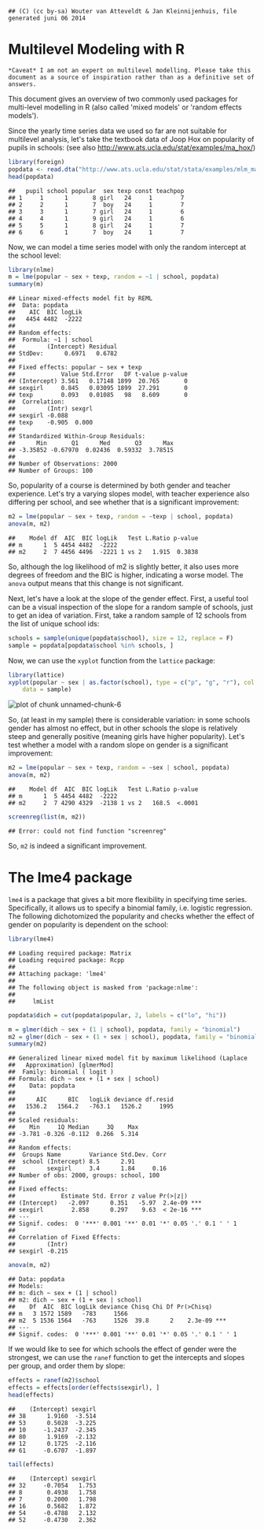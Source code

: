 
```
## (C) (cc by-sa) Wouter van Atteveldt & Jan Kleinnijenhuis, file generated juni 06 2014
```



Multilevel Modeling with R
====

```
*Caveat* I am not an expert on multilevel modelling. Please take this document as a source of inspiration rather than as a definitive set of answers.
```

This document gives an overview of two commonly used packages for multi-level modelling in R (also called 'mixed models' or 'random effects models'). 

Since the yearly time series data we used so far are not suitable for multilevel analysis, 
let's take the textbook data of Joop Hox on popularity of pupils in schools:
(see also http://www.ats.ucla.edu/stat/examples/ma_hox/)


```r
library(foreign)
popdata <- read.dta("http://www.ats.ucla.edu/stat/stata/examples/mlm_ma_hox/popular.dta")
head(popdata)
```

```
##   pupil school popular  sex texp const teachpop
## 1     1      1       8 girl   24     1        7
## 2     2      1       7  boy   24     1        7
## 3     3      1       7 girl   24     1        6
## 4     4      1       9 girl   24     1        6
## 5     5      1       8 girl   24     1        7
## 6     6      1       7  boy   24     1        7
```


Now, we can model a time series model with only the random intercept at the school level:



```r
library(nlme)
m = lme(popular ~ sex + texp, random = ~1 | school, popdata)
summary(m)
```

```
## Linear mixed-effects model fit by REML
##  Data: popdata 
##    AIC  BIC logLik
##   4454 4482  -2222
## 
## Random effects:
##  Formula: ~1 | school
##         (Intercept) Residual
## StdDev:      0.6971   0.6782
## 
## Fixed effects: popular ~ sex + texp 
##             Value Std.Error   DF t-value p-value
## (Intercept) 3.561   0.17148 1899  20.765       0
## sexgirl     0.845   0.03095 1899  27.291       0
## texp        0.093   0.01085   98   8.609       0
##  Correlation: 
##         (Intr) sexgrl
## sexgirl -0.088       
## texp    -0.905  0.000
## 
## Standardized Within-Group Residuals:
##      Min       Q1      Med       Q3      Max 
## -3.35852 -0.67970  0.02436  0.59332  3.78515 
## 
## Number of Observations: 2000
## Number of Groups: 100
```


So, popularity of a course is determined by both gender and teacher experience. 
Let's try a varying slopes model, with teacher experience also differing per school,
and see whether that is a significant improvement:


```r
m2 = lme(popular ~ sex + texp, random = ~texp | school, popdata)
anova(m, m2)
```

```
##    Model df  AIC  BIC logLik   Test L.Ratio p-value
## m      1  5 4454 4482  -2222                       
## m2     2  7 4456 4496  -2221 1 vs 2   1.915  0.3838
```


So, although the log likelihood of m2 is slightly better, it also uses more degrees of freedom and the BIC is higher, 
indicating a worse model. The `anova` output means that this change is not significant. 

Next, let's have a look at the slope of the  gender effect.
First, a useful tool can be a visual inspection of the slope for a random sample of schools, just to get an idea of variation.
First, take a random sample of 12 schools from the list of unique school ids:



```r
schools = sample(unique(popdata$school), size = 12, replace = F)
sample = popdata[popdata$school %in% schools, ]
```


Now, we can use the `xyplot` function from the `lattice` package:


```r
library(lattice)
xyplot(popular ~ sex | as.factor(school), type = c("p", "g", "r"), col.line = "black", 
    data = sample)
```

![plot of chunk unnamed-chunk-6](figure/unnamed-chunk-6.png) 


So, (at least in my sample) there is considerable variation: in some schools gender has almost no effect,
but in other schools the slope is relatively steep and generally positive (meaning girls have higher popularity).
Let's test whether a model with a random slope on gender is a significant improvement:


```r
m2 = lme(popular ~ sex + texp, random = ~sex | school, popdata)
anova(m, m2)
```

```
##    Model df  AIC  BIC logLik   Test L.Ratio p-value
## m      1  5 4454 4482  -2222                       
## m2     2  7 4290 4329  -2138 1 vs 2   168.5  <.0001
```

```r
screenreg(list(m, m2))
```

```
## Error: could not find function "screenreg"
```


So, `m2` is indeed a significant improvement. 

The lme4 package
====

`lme4` is a package that gives a bit more flexibility in specifying time series.
Specifically, it allows us to specify a binomial family, i.e. logistic regression.
The following dichotomized the popularity and checks whether the effect of gender on popularity is dependent on the school:


```r
library(lme4)
```

```
## Loading required package: Matrix
## Loading required package: Rcpp
## 
## Attaching package: 'lme4'
## 
## The following object is masked from 'package:nlme':
## 
##     lmList
```

```r
popdata$dich = cut(popdata$popular, 2, labels = c("lo", "hi"))

m = glmer(dich ~ sex + (1 | school), popdata, family = "binomial")
m2 = glmer(dich ~ sex + (1 + sex | school), popdata, family = "binomial")
summary(m2)
```

```
## Generalized linear mixed model fit by maximum likelihood (Laplace
##   Approximation) [glmerMod]
##  Family: binomial ( logit )
## Formula: dich ~ sex + (1 + sex | school)
##    Data: popdata
## 
##      AIC      BIC   logLik deviance df.resid 
##   1536.2   1564.2   -763.1   1526.2     1995 
## 
## Scaled residuals: 
##    Min     1Q Median     3Q    Max 
## -3.781 -0.326 -0.112  0.266  5.314 
## 
## Random effects:
##  Groups Name        Variance Std.Dev. Corr
##  school (Intercept) 8.5      2.91         
##         sexgirl     3.4      1.84     0.16
## Number of obs: 2000, groups: school, 100
## 
## Fixed effects:
##             Estimate Std. Error z value Pr(>|z|)    
## (Intercept)   -2.097      0.351   -5.97  2.4e-09 ***
## sexgirl        2.858      0.297    9.63  < 2e-16 ***
## ---
## Signif. codes:  0 '***' 0.001 '**' 0.01 '*' 0.05 '.' 0.1 ' ' 1
## 
## Correlation of Fixed Effects:
##         (Intr)
## sexgirl -0.215
```

```r
anova(m, m2)
```

```
## Data: popdata
## Models:
## m: dich ~ sex + (1 | school)
## m2: dich ~ sex + (1 + sex | school)
##    Df  AIC  BIC logLik deviance Chisq Chi Df Pr(>Chisq)    
## m   3 1572 1589   -783     1566                            
## m2  5 1536 1564   -763     1526  39.8      2    2.3e-09 ***
## ---
## Signif. codes:  0 '***' 0.001 '**' 0.01 '*' 0.05 '.' 0.1 ' ' 1
```


If we would like to see for which schools the effect of gender were the strongest, 
we can use the `ranef` function to get the intercepts and slopes per group, and order them by slope:


```r
effects = ranef(m2)$school
effects = effects[order(effects$sexgirl), ]
head(effects)
```

```
##    (Intercept) sexgirl
## 38      1.9160  -3.514
## 53      0.5028  -3.225
## 10     -1.2437  -2.345
## 80      1.9169  -2.132
## 12      0.1725  -2.116
## 61     -0.6707  -1.897
```

```r
tail(effects)
```

```
##    (Intercept) sexgirl
## 32     -0.7054   1.753
## 8       0.4938   1.758
## 7       0.2000   1.798
## 16      0.5682   1.872
## 54     -0.4788   2.132
## 52     -0.4730   2.362
```

